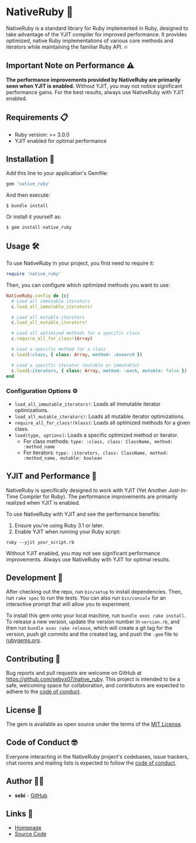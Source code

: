 # NativeRuby 🚀

NativeRuby is a standard library for Ruby implemented in Ruby, designed to take advantage of the YJIT compiler for improved performance. It provides optimized, native Ruby implementations of various core methods and iterators while maintaining the familiar Ruby API. 🔥

## Important Note on Performance ⚠️

**The performance improvements provided by NativeRuby are primarily seen when YJIT is enabled.** Without YJIT, you may not notice significant performance gains. For the best results, always use NativeRuby with YJIT enabled.

## Requirements 📋

- Ruby version: >= 3.0.0
- YJIT enabled for optimal performance

## Installation 💎

Add this line to your application's Gemfile:

```ruby
gem 'native_ruby'
```

And then execute:

    $ bundle install

Or install it yourself as:

    $ gem install native_ruby

## Usage 🛠️

To use NativeRuby in your project, you first need to require it:

```ruby
require 'native_ruby'
```

Then, you can configure which optimized methods you want to use:

```ruby
NativeRuby.config do |c|
  # Load all immutable iterators
  c.load_all_immutable_iterators!

  # Load all mutable iterators
  c.load_all_mutable_iterators!

  # Load all optimized methods for a specific class
  c.require_all_for_class!(Array)

  # Load a specific method for a class
  c.load(:class, { class: Array, method: :bsearch })

  # Load a specific iterator (mutable or immutable)
  c.load(:iterators, { class: Array, method: :each, mutable: false })
end
```

### Configuration Options ⚙️

- `load_all_immutable_iterators!`: Loads all immutable iterator optimizations.
- `load_all_mutable_iterators!`: Loads all mutable iterator optimizations.
- `require_all_for_class!(klass)`: Loads all optimized methods for a given class.
- `load(type, options)`: Loads a specific optimized method or iterator.
    - For class methods: `type: :class, class: ClassName, method: :method_name`
    - For iterators: `type: :iterators, class: ClassName, method: :method_name, mutable: boolean`

## YJIT and Performance 🚀

NativeRuby is specifically designed to work with YJIT (Yet Another Just-In-Time Compiler for Ruby). The performance improvements are primarily realized when YJIT is enabled.

To use NativeRuby with YJIT and see the performance benefits:

1. Ensure you're using Ruby 3.1 or later.
2. Enable YJIT when running your Ruby script:

```
ruby --yjit your_script.rb
```

Without YJIT enabled, you may not see significant performance improvements. Always use NativeRuby with YJIT for optimal results.

## Development 🔧

After checking out the repo, run `bin/setup` to install dependencies. Then, run `rake spec` to run the tests. You can also run `bin/console` for an interactive prompt that will allow you to experiment.

To install this gem onto your local machine, run `bundle exec rake install`. To release a new version, update the version number in `version.rb`, and then run `bundle exec rake release`, which will create a git tag for the version, push git commits and the created tag, and push the `.gem` file to [rubygems.org](https://rubygems.org).

## Contributing 🤝

Bug reports and pull requests are welcome on GitHub at https://github.com/sebyx07/native_ruby. This project is intended to be a safe, welcoming space for collaboration, and contributors are expected to adhere to the [code of conduct](https://github.com/sebyx07/native_ruby/blob/master/CODE_OF_CONDUCT.md).

## License 📄

The gem is available as open source under the terms of the [MIT License](https://opensource.org/licenses/MIT).

## Code of Conduct 🤓

Everyone interacting in the NativeRuby project's codebases, issue trackers, chat rooms and mailing lists is expected to follow the [code of conduct](https://github.com/sebyx07/native_ruby/blob/master/CODE_OF_CONDUCT.md).

## Author 👨‍💻

- **sebi** - [GitHub](https://github.com/sebyx07)

## Links 🔗

- [Homepage](https://github.com/sebyx07/native_ruby)
- [Source Code](https://github.com/sebyx07/native_ruby)